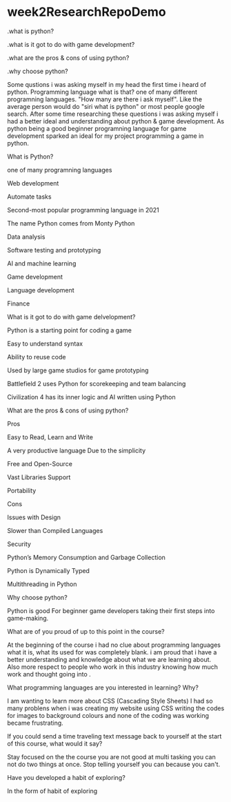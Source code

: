 # week2ResearchRepoDemo

.what is python?

.what is it got to do with game development?

.what are the pros & cons of using python?

.why choose python?

Some qustions i was asking myself in my head the first time i heard of python. Programming language what is that? one of many different programning languages. "How many are there i ask myself". Like the average person would do "siri what is python" or most people google search. After some time researching these questions i was asking myself i had a better ideal and understanding about python & game development. As python being a good beginner programning language for game development sparked an ideal for my project programming a game in python.

What is Python?

one of many programning languages

Web development

Automate tasks

Second-most popular programming language in 2021

The name Python comes from Monty Python

Data analysis

Software testing and prototyping

AI and machine learning

Game development

Language development

Finance

What is it got to do with game delvelopment?

Python is a starting point for coding a game

Easy to understand syntax

Ability to reuse code

Used by large game studios for game prototyping

Battlefield 2 uses Python for scorekeeping and team balancing

Civilization 4 has its inner logic and AI written using Python

What are the pros & cons of using python?

Pros

Easy to Read, Learn and Write

A very productive language Due to the simplicity

Free and Open-Source

Vast Libraries Support

Portability

Cons

Issues with Design

Slower than Compiled Languages

Security

Python’s Memory Consumption and Garbage Collection

Python is Dynamically Typed

Multithreading in Python

Why choose python?

Python is good For beginner game developers taking their first steps into game-making.

What are of you proud of up to this point in the course?

At the beginning of the course i had no clue about programming languages what it is, what its used for was completely blank. i am proud that i have a better understanding and knowledge about what we are learning about. Also more respect to people who work in this industry knowing how much work and thought going into .

What programming languages are you interested in learning? Why?

I am wanting to learn more about CSS (Cascading Style Sheets) I had so many problens when i was creating my website using CSS writing the codes for images to background colours and none of the coding was working became frustrating.

If you could send a time traveling text message back to yourself at the start of this course, what would it say?

Stay focused on the the course you are not good at multi tasking you can not do two things at once. Stop telling yourself you can because you can't.

Have you developed a habit of exploring?

In the form of habit of exploring
